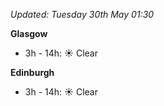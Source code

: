 *Updated: Tuesday 30th May 01:30*

**Glasgow**

* 3h - 14h: :sunny: Clear

**Edinburgh**

* 3h - 14h: :sunny: Clear

